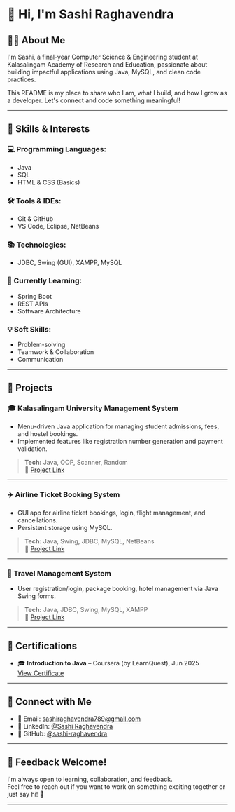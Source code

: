 # 👋 Hi, I'm Sashi Raghavendra

## 🧑‍💻 About Me

I'm Sashi, a final-year Computer Science & Engineering student at Kalasalingam Academy of Research and Education, passionate about building impactful applications using Java, MySQL, and clean code practices.

This README is my place to share who I am, what I build, and how I grow as a developer. Let's connect and code something meaningful!

---

## 🚀 Skills & Interests

### 💻 Programming Languages:
- Java
- SQL
- HTML & CSS (Basics)

### 🛠 Tools & IDEs:
- Git & GitHub
- VS Code, Eclipse, NetBeans

### 📚 Technologies:
- JDBC, Swing (GUI), XAMPP, MySQL

### 🌱 Currently Learning:
- Spring Boot
- REST APIs
- Software Architecture

### 💡 Soft Skills:
- Problem-solving
- Teamwork & Collaboration
- Communication

---

## 🧩 Projects

### 🎓 Kalasalingam University Management System
- Menu-driven Java application for managing student admissions, fees, and hostel bookings.
- Implemented features like registration number generation and payment validation.
> **Tech:** Java, OOP, Scanner, Random  
🔗 [Project Link](https://github.com/sashiraghavendra/kalasalingam-University-management-system.git)

---

### ✈️ Airline Ticket Booking System
- GUI app for airline ticket bookings, login, flight management, and cancellations.
- Persistent storage using MySQL.
> **Tech:** Java, Swing, JDBC, MySQL, NetBeans  
🔗 [Project Link](https://github.com/sashiraghavendra/Airline-Ticket-Booking-System.git)

---

### 🧳 Travel Management System
- User registration/login, package booking, hotel management via Java Swing forms.
> **Tech:** Java, JDBC, Swing, MySQL, XAMPP  
🔗 [Project Link](https://github.com/sashiraghavendra/Travel-Management-System)

---

## 📜 Certifications

- 🎓 **Introduction to Java** – Coursera (by LearnQuest), Jun 2025  
[View Certificate](https://coursera.org/share/ebf7c01713e3a45622f2ca83cdc63022)

---

## 🤝 Connect with Me

- 📧 Email: sashiraghavendra789@gmail.com  
- 💼 LinkedIn: [@Sashi Raghavendra](https://www.linkedin.com/in/sashi-raghavendra/)  
- 📁 GitHub: [@sashi-raghavendra](https://github.com/sashi-raghavendra)

---

## 💬 Feedback Welcome!

I'm always open to learning, collaboration, and feedback.  
Feel free to reach out if you want to work on something exciting together or just say hi! 🚀

---

